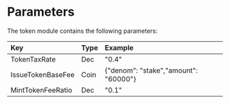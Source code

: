 <!--
order: 4
-->

# Parameters

The token module contains the following parameters:

| Key               | Type | Example                              |
| :---------------- | :--- | :----------------------------------- |
| TokenTaxRate      | Dec  | "0.4"                                |
| IssueTokenBaseFee | Coin | {"denom": "stake","amount": "60000"} |
| MintTokenFeeRatio | Dec  | "0.1"                                |
